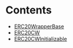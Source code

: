 

# Contents
- [ERC20WrapperBase](ERC20CW.sol/abstract.ERC20WrapperBase.md)
- [ERC20CW](ERC20CW.sol/abstract.ERC20CW.md)
- [ERC20CWInitializable](ERC20CW.sol/abstract.ERC20CWInitializable.md)
